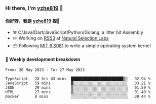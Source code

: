 ### Hi there, I'm [yzhe819](https://github.com/yzhe819) 👋

#### 你好呀，我是 [yzhe819](https://github.com/yzhe819) 捏👋

- :hammer_and_pick: C/Java/Dart/JavaScript/Python/Golang, a litter bit Assembly
- :pencil2: Working on [RSS3](https://github.com/NaturalSelectionLabs/RSS3) at [Natural Selection Labs](https://github.com/NaturalSelectionLabs)
- 📦 Following [MIT 6.S081](https://pdos.csail.mit.edu/6.S081/2020/) to write a simple operating system kernel



#### 📝 Weekly development breakdown

<!--START_SECTION:waka-->

```text
From: 20 May 2023 - To: 27 May 2023

TypeScript   28 hrs 43 mins  ███████████████████████▒░   92.94 %
JavaScript   59 mins         ▓░░░░░░░░░░░░░░░░░░░░░░░░   03.21 %
JSON         29 mins         ▒░░░░░░░░░░░░░░░░░░░░░░░░   01.59 %
HTML         27 mins         ▒░░░░░░░░░░░░░░░░░░░░░░░░   01.49 %
Docker       8 mins          ░░░░░░░░░░░░░░░░░░░░░░░░░   00.44 %
```

<!--END_SECTION:waka-->



